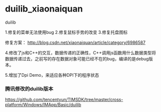 # duilib_xiaonaiquan
duilib

1.修复的菜单无法使用bug
2.修复鼠标手势的改变
3.修复托盘图标

修复方案：
http://blog.csdn.net/xiaonaiquan/article/category/6986587

4.修改了js和C++的交互，数据传递的正确性，C++调用js函数用什么数据类型将数据传递过去，之前写的存在数据对象可能已经不在的bug，编译的是debug版本。

5.增加了Dpi Demo，来适应各种DPI下的程序状态

### 腾讯修改的duilib版本
https://github.com/tencentyun/TIMSDK/tree/master/cross-platform/Windows/IMApp/Basic/duilib

